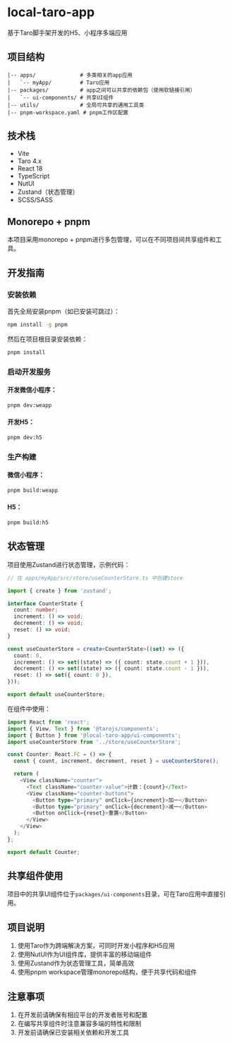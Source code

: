 # local-taro-app

基于Taro脚手架开发的H5、小程序多端应用

## 项目结构

```
|-- apps/              # 多类相关的app应用
|   `-- myApp/         # Taro应用
|-- packages/          # app之间可以共享的依赖包（使用软链接引用）
|   `-- ui-components/ # 共享UI组件
|-- utils/             # 全局可共享的通用工具类
|-- pnpm-workspace.yaml # pnpm工作区配置
```

## 技术栈

- Vite
- Taro 4.x
- React 18
- TypeScript
- NutUI
- Zustand（状态管理）
- SCSS/SASS

## Monorepo + pnpm

本项目采用monorepo + pnpm进行多包管理，可以在不同项目间共享组件和工具。

## 开发指南

### 安装依赖

首先全局安装pnpm（如已安装可跳过）：

```bash
npm install -g pnpm
```

然后在项目根目录安装依赖：

```bash
pnpm install
```

### 启动开发服务

#### 开发微信小程序：

```bash
pnpm dev:weapp
```

#### 开发H5：

```bash
pnpm dev:h5
```

### 生产构建

#### 微信小程序：

```bash
pnpm build:weapp
```

#### H5：

```bash
pnpm build:h5
```

## 状态管理

项目使用Zustand进行状态管理，示例代码：

```typescript
// 在 apps/myApp/src/store/useCounterStore.ts 中创建store

import { create } from 'zustand';

interface CounterState {
  count: number;
  increment: () => void;
  decrement: () => void;
  reset: () => void;
}

const useCounterStore = create<CounterState>((set) => ({
  count: 0,
  increment: () => set((state) => ({ count: state.count + 1 })),
  decrement: () => set((state) => ({ count: state.count - 1 })),
  reset: () => set({ count: 0 }),
}));

export default useCounterStore;
```

在组件中使用：

```typescript
import React from 'react';
import { View, Text } from '@tarojs/components';
import { Button } from '@local-taro-app/ui-components';
import useCounterStore from '../store/useCounterStore';

const Counter: React.FC = () => {
  const { count, increment, decrement, reset } = useCounterStore();

  return (
    <View className="counter">
      <Text className="counter-value">计数：{count}</Text>
      <View className="counter-buttons">
        <Button type="primary" onClick={increment}>加一</Button>
        <Button type="primary" onClick={decrement}>减一</Button>
        <Button onClick={reset}>重置</Button>
      </View>
    </View>
  );
};

export default Counter;
```

## 共享组件使用

项目中的共享UI组件位于`packages/ui-components`目录，可在Taro应用中直接引用。

## 项目说明

1. 使用Taro作为跨端解决方案，可同时开发小程序和H5应用
2. 使用NutUI作为UI组件库，提供丰富的移动端组件
3. 使用Zustand作为状态管理工具，简单高效
4. 使用pnpm workspace管理monorepo结构，便于共享代码和组件

## 注意事项

1. 在开发前请确保有相应平台的开发者账号和配置
2. 在编写共享组件时注意兼容多端的特性和限制
3. 开发前请确保已安装相关依赖和开发工具
